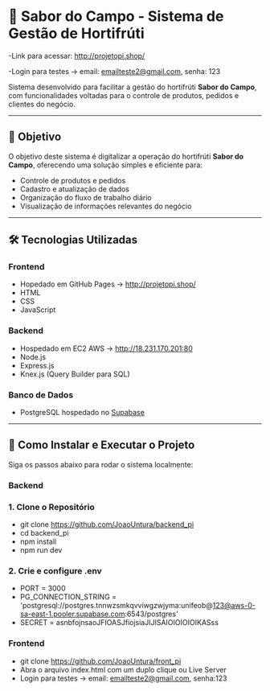 # 🥦 Sabor do Campo - Sistema de Gestão de Hortifrúti

-Link para acessar: http://projetopi.shop/ 

-Login para testes -> email: emailteste2@gmail.com, senha: 123

Sistema desenvolvido para facilitar a gestão do hortifrúti **Sabor do Campo**, com funcionalidades voltadas para o controle de produtos, pedidos e clientes do negócio.

---

## 🎯 Objetivo

O objetivo deste sistema é digitalizar a operação do hortifrúti **Sabor do Campo**, oferecendo uma solução simples e eficiente para:

- Controle de produtos e pedidos
- Cadastro e atualização de dados
- Organização do fluxo de trabalho diário
- Visualização de informações relevantes do negócio

---

## 🛠 Tecnologias Utilizadas

### Frontend
- Hopedado em GitHub Pages -> http://projetopi.shop/ 
- HTML
- CSS
- JavaScript

### Backend

- Hospedado em EC2 AWS -> http://18.231.170.201:80
- Node.js
- Express.js
- Knex.js (Query Builder para SQL)

### Banco de Dados

- PostgreSQL hospedado no [Supabase](https://supabase.com)

---

## 🚀 Como Instalar e Executar o Projeto

Siga os passos abaixo para rodar o sistema localmente:

### Backend

### 1. Clone o Repositório

- git clone https://github.com/JoaoUntura/backend_pi
- cd backend_pi
- npm install
- npm run dev

### 2. Crie e configure .env

- PORT = 3000
- PG_CONNECTION_STRING = 'postgresql://postgres.tnnwzsmkqvviwgzwjyma:unifeob@123@aws-0-sa-east-1.pooler.supabase.com:6543/postgres'
- SECRET = asnbfojnsaoJFIOASJfiojsiaJIJISAIOIOIOIOIKASss

### Frontend

- git clone https://github.com/JoaoUntura/front_pi
- Abra o arquivo index.html com um duplo clique ou Live Server
- Login para testes -> email: emailteste2@gmail.com, senha:123
